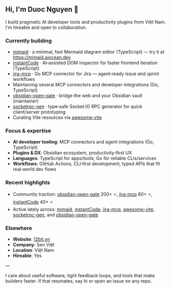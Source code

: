 ## Hi, I'm Duoc Nguyen 👋

I build pragmatic AI developer tools and productivity plugins from Việt Nam. I'm hireable and open to collaboration.

### Currently building
- [mimaid](https://github.com/nguyenvanduocit/mimaid) · a minimal, fast Mermaid diagram editor (TypeScript) — try it at https://mimaid.aiocean.dev
- [instantCode](https://github.com/nguyenvanduocit/instantCode) · AI‑assisted DOM inspector for faster frontend iteration (TypeScript)
- [jira-mcp](https://github.com/nguyenvanduocit/jira-mcp) · Go MCP connector for Jira — agent‑ready issue and sprint workflows
- Maintaining several MCP connectors and developer integrations (Go, TypeScript)
- [obsidian-open-gate](https://github.com/nguyenvanduocit/obsidian-open-gate) · bridge the web and your Obsidian vault (maintainer)
- [socketrpc-gen](https://github.com/nguyenvanduocit/socketrpc-gen) · type‑safe Socket.IO RPC generator for quick client/server prototyping
- Curating Vite resources via [awesome-vite](https://github.com/nguyenvanduocit/awesome-vite)

### Focus & expertise
- **AI developer tooling**: MCP connectors and agent integrations (Go, TypeScript)
- **Plugins & DX**: Obsidian ecosystem, productivity‑first UX
- **Languages**: TypeScript for apps/tools; Go for reliable CLIs/services
- **Workflows**: GitHub Actions, CLI‑first development, typed APIs that fit real‑world dev flows

### Recent highlights
- Community traction: [obsidian-open-gate](https://github.com/nguyenvanduocit/obsidian-open-gate) 200+ ⭐, [jira-mcp](https://github.com/nguyenvanduocit/jira-mcp) 60+ ⭐, [instantCode](https://github.com/nguyenvanduocit/instantCode) 40+ ⭐
- Active lately across: [mimaid](https://github.com/nguyenvanduocit/mimaid), [instantCode](https://github.com/nguyenvanduocit/instantCode), [jira-mcp](https://github.com/nguyenvanduocit/jira-mcp), [awesome-vite](https://github.com/nguyenvanduocit/awesome-vite), [socketrpc-gen](https://github.com/nguyenvanduocit/socketrpc-gen), and [obsidian-open-gate](https://github.com/nguyenvanduocit/obsidian-open-gate)

### Elsewhere
- **Website**: [12bit.vn](https://12bit.vn)
- **Company**: Sen Việt
- **Location**: Việt Nam
- **Hireable**: Yes

—

I care about useful software, tight feedback loops, and tools that make builders faster. If that resonates, say hi or open an issue on any repo.
